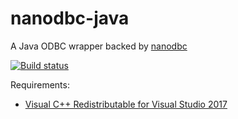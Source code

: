 # nanodbc-java
A Java ODBC wrapper backed by [nanodbc](http://nanodbc.io/)

[![Build status](https://ci.appveyor.com/api/projects/status/yxifj94ckn2dorr4/branch/master?svg=true)](https://ci.appveyor.com/project/rafeememon/nanodbc-java)

Requirements:

* [Visual C++ Redistributable for Visual Studio 2017](https://support.microsoft.com/en-us/help/2977003/the-latest-supported-visual-c-downloads)
